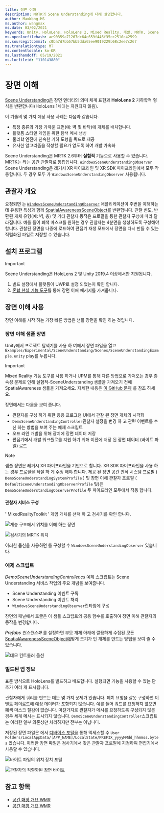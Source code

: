 ```yaml
---
title: 장면 이해
description: MRTK의 Scene Understanding에 대해 설명합니다.
author: MaxWang-MS
ms.author: wangmax
ms.date: 03/02/2021
keywords: Unity, HoloLens, HoloLens 2, Mixed Reality, 개발, MRTK, Scene Understanding
ms.openlocfilehash: ac90359a71267dc64e659f446f35ec2510c42599
ms.sourcegitcommit: c0ba7d7bb57bb5dda65ee9019229b68c2ee7c267
ms.translationtype: MT
ms.contentlocale: ko-KR
ms.lasthandoff: 05/19/2021
ms.locfileid: "110143880"
---
```

# <a name="scene-understanding"></a>장면 이해

[Scene Understanding은](/windows/mixed-reality/scene-understanding) 장면 엔터티의 의미 체계 표현과 __HoloLens 2__ 기하학적 형식을 반환합니다(HoloLens 1세대는 지원되지 않음).

이 기술의 몇 가지 예상 사용 사례는 다음과 같습니다.
* 특정 종류의 가장 가까운 표면(예: 벽 및 바닥)에 개체를 배치합니다.
* 플랫폼 스타일 게임을 위한 탐색 메시 생성
* 물리학 엔진에 친숙한 기하 도형을 쿼드로 제공
* 유사한 알고리즘을 작성할 필요가 없도록 하여 개발 가속화

Scene Understanding은 MRTK 2.6부터 __실험적__ 기능으로 사용할 수 있습니다. MRTK는 라는 [공간 관찰자로](spatial-awareness-getting-started.md#register-observers) 통합됩니다. [`WindowsSceneUnderstandingObserver`](xref:Microsoft.MixedReality.Toolkit.WindowsSceneUnderstanding.Experimental.WindowsSceneUnderstandingObserver) Scene Understanding은 레거시 XR 파이프라인 및 XR SDK 파이프라인에서 모두 작동합니다. 두 경우 모두 가 `WindowsSceneUnderstandingObserver` 사용됩니다.

## <a name="observer-overview"></a>관찰자 개요

요청되면 는 [`WindowsSceneUnderstandingObserver`](xref:Microsoft.MixedReality.Toolkit.WindowsSceneUnderstanding.Experimental.WindowsSceneUnderstandingObserver) 애플리케이션이 주변을 이해하는 데 유용한 특성과 함께 [SpatialAwarenessSceneObject를](xref:Microsoft.MixedReality.Toolkit.Experimental.SpatialAwareness.SpatialAwarenessSceneObject) 반환합니다. 관찰 빈도, 반환된 개체 유형(예: 벽, 층) 및 기타 관찰자 동작은 프로필을 통한 관찰자 구성에 따라 달라집니다. 예를 들어 폐색 마스크를 원하는 경우 관찰자는 4분면을 생성하도록 구성해야 합니다. 관찰된 장면을 나중에 로드하여 편집기 재생 모드에서 장면을 다시 만들 수 있는 직렬화된 파일로 저장할 수 있습니다.

## <a name="setup"></a>설치 프로그램

> [!IMPORTANT]
> Scene Understanding은 HoloLens 2 및 Unity 2019.4 이상에서만 지원됩니다.

1. 빌드 설정에서 플랫폼이 UWP로 설정 되었는지 확인 합니다.
1. [혼합 현실 기능 도구](https://aka.ms/MRFeatureTool)를 통해 장면 이해 패키지를 가져옵니다.

## <a name="using-scene-understanding"></a>장면 이해 사용

장면 이해를 시작 하는 가장 빠른 방법은 샘플 장면을 확인 하는 것입니다.

### <a name="scene-understanding-sample-scene"></a>장면 이해 샘플 장면

Unity에서 프로젝트 탐색기를 사용 하 여에서 장면 파일을 열고 `Examples/Experimental/SceneUnderstanding/Scenes/SceneUnderstandingExample.unity` play를 누릅니다.

> [!IMPORTANT]
> Mixed Reality 기능 도구를 사용 하거나 UPM를 통해 다른 방법으로 가져오는 경우 종속성 문제로 인해 실험적-SceneUnderstanding 샘플을 가져오기 전에 SpatialAwareness 샘플을 가져오세요. 자세한 내용은 [이 GitHub 문제](https://github.com/microsoft/MixedRealityToolkit-Unity/issues/9431) 를 참조 하세요.

장면에서는 다음을 보여 줍니다.

* 관찰자를 구성 하기 위한 응용 프로그램 UI에서 관찰 된 장면 개체의 시각화
* `DemoSceneUnderstandingController`관찰자 설정을 변경 하 고 관련 이벤트를 수신 하는 방법을 보여 주는 예제 스크립트
* 오프 라인 개발을 위해 장치에 장면 데이터 저장
* 편집기에서 개발 워크플로를 지원 하기 위해 이전에 저장 된 장면 데이터 (바이트 파일) 로드

> [!NOTE] 
> 샘플 장면은 레거시 XR 파이프라인을 기반으로 합니다. XR SDK 파이프라인을 사용 하는 경우 프로필을 적절 하 게 수정 해야 합니다. 제공 된 장면 공간 인식 시스템 프로필 ( `DemoSceneUnderstandingSystemProfile` ) 및 장면 이해 관찰자 프로필 ( `DefaultSceneUnderstandingObserverProfile` 및)은 `DemoSceneUnderstandingObserverProfile` 두 파이프라인 모두에서 작동 합니다.

#### <a name="configuring-the-observer-service"></a>관찰자 서비스 구성

' MixedRealityToolkit ' 게임 개체를 선택 하 고 검사기를 확인 합니다.

![계층 구조에서 위치를 이해 하는 장면](../images/spatial-awareness/MRTKHierarchy.png)

![검사기의 MRTK 위치](../images/spatial-awareness/MRTKLocation.png)

이러한 옵션을 사용하면 를 구성할 수 `WindowsSceneUnderstandingObserver` 있습니다.

### <a name="example-script"></a>예제 스크립트

_DemoSceneUnderstandingController.cs_ 예제 스크립트는 Scene Understanding 서비스 작업의 주요 개념을 보여줍니다.

* Scene Understanding 이벤트 구독
* Scene Understanding 이벤트 처리
* `WindowsSceneUnderstandingObserver`런타임에 구성

장면의 패널에서 토글은 이 샘플 스크립트의 공용 함수를 호출하여 장면 이해 관찰자의 동작을 변경합니다.

*Prefabs 인스턴스화* 를 설정하면 부모 개체 아래에 깔끔하게 수집된 모든 [SpatialAwarenessSceneObject에](xref:Microsoft.MixedReality.Toolkit.Experimental.SpatialAwareness.SpatialAwarenessSceneObject)맞게 크기가 인 개체를 만드는 방법을 보여 줄 수 있습니다.

![데모 컨트롤러 옵션](../images/spatial-awareness/Controller.png)

### <a name="built-app-notes"></a>빌드된 앱 정보

표준 방식으로 HoloLens를 빌드하고 배포합니다. 실행되면 기능을 사용할 수 있는 단추가 여러 개 표시됩니다.

관찰자에게 쿼리를 만드는 데는 몇 가지 문제가 있습니다. 페치 요청을 잘못 구성하면 이벤트 페이로드에 예상 데이터가 포함되지 않습니다. 예를 들어 쿼드를 요청하지 않으면 폐색 마스크 질감이 없습니다. 마찬가지로 관찰자가 메시를 요청하도록 구성되지 않은 경우 세계 메시는 표시되지 않습니다. `DemoSceneUnderstandingController`스크립트는 이러한 일부 의존성만 처리하지만 전부는 아닙니다.

저장된 장면 파일은 에서 [디바이스 포털을](/windows/mixed-reality/using-the-windows-device-portal) 통해 액세스할 수 `User Folders/LocalAppData/[APP_NAME]/LocalState/PREFIX_yyyyMMdd_hhmmss.bytes` 있습니다. 이러한 장면 파일은 검사기에서 찾은 관찰자 프로필에 지정하여 편집기에서 사용할 수 있습니다.

![바이트 파일의 위치 장치 포털](../images/spatial-awareness/BytesInDevicePortal.png)

![관찰자의 직렬화된 장면 바이트](../images/spatial-awareness/BytesLocationInObserver.png)

## <a name="see-also"></a>참고 항목

* [공간 매핑 개요 WMR](/windows/mixed-reality/scene-understanding)
* [공간 매핑 개요 WMR](/windows/mixed-reality/scene-understanding-sdk)
